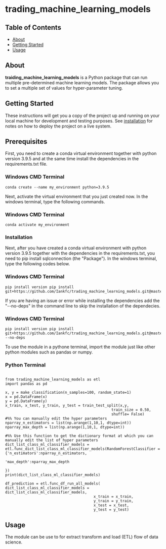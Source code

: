 # trading_machine_learning_models

## Table of Contents

- [About](#about)
- [Getting Started](#getting_started)
- [Usage](#usage)


## About <a name = "about"></a>

**traiding_machine_learning_models** is a Python package that can run multiple pre-determined 
machine learning models. The package allows you to set a multiple set of values for hyper-parameter tuning.


## Getting Started <a name = "getting_started"></a>

These instructions will get you a copy of the project up and running on your local machine for development and testing purposes. See [installation](#installation) for notes on how to deploy the project on a live system.

## Prerequisites

First, you need to create a conda virtual environment together with python version 3.9.5 and at the same time install the dependencies in the requirements.txt file.

### Windows CMD Terminal
```
conda create --name my_environment python=3.9.5

```
Next, activate the virtual environment that you just created now. In the windows terminal, type the following commands.

### Windows CMD Terminal
```
conda activate my_environment

```
### Installation

Next, after you have created a conda virtual environment with python version 3.9.5 together with the dependencies in the requirements.txt, you need to pip install sqlconnection (the "Package"). In the windows terminal, type the following codes below.

### Windows CMD Terminal
```
pip install version pip install git+https://github.com/Iankfc/trading_machine_learning_models.git@master
```

If you are having an issue or error while installing the dependencies add the "--no-deps" in the command line to skip the installation of the dependecies.

### Windows CMD Terminal
```
pip install version pip install git+https://github.com/Iankfc/trading_machine_learning_models.git@master --no-deps
```

To use the module in a pythone terminal, import the module just like other python modules such as pandas or numpy.

### Python Terminal
```

from trading_machine_learning_models as etl
import pandas as pd

x, y = make_classification(n_samples=100, random_state=1)
x = pd.DataFrame(x)
y = pd.DataFrame(y)
x_train, x_test, y_train, y_test = train_test_split(x,y, 
                                                train_size = 0.50,
                                                shuffle= False)
#%% You can manually edit the hyper parameters
nparray_n_estimators = list(np.arange(1,10,1, dtype=int))
nparray_max_depth = list(np.arange(1,10,1, dtype=int))

#%% Use this function to get the dictionary format at which you can manually edit the list of hyper parameters
dict_list_class_ml_classifier_models = etl.func_dict_list_class_ml_classifier_models(RandomForestClassifier = {'n_estimators':nparray_n_estimators,
                                                                                                            'max_depth':nparray_max_depth
                                                                                                            })
print(dict_list_class_ml_classifier_models)

df_prediction = etl.func_df_run_all_models( dict_list_class_ml_classifier_models = dict_list_class_ml_classifier_models,
                                        x_train = x_train,
                                        y_train = y_train,
                                        x_test = x_test,
                                        y_test = y_test)

```


## Usage <a name = "usage"></a>

The module can be use to for extract transform and load (ETL) flow of data science.
